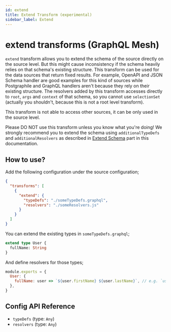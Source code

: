 ```yaml
---
id: extend
title: Extend Transform (experimental)
sidebar_label: Extend
---
```


# extend transforms (GraphQL Mesh)

`extend` transform allows you to extend the schema of the source directly on the source level. But this might cause inconsistency if the schema heavily relies on that schema's existing structure. This transform can be used for the data sources that return fixed results. For example, OpenAPI and JSON Schema handler are good examples for this kind of sources while Postgraphile and GraphQL handlers aren't because they rely on their existing structure. The resolvers added by this transform accesses directly to `root`, `args` and `context` of that schema, so you cannot use `selectionSet` (actually you shouldn't, because this is not a root level transform).

<InlineAlert variant="info" slots="text"/>

This transform is not able to access other sources, it can be only used in the source level.

<InlineAlert variant="info" slots="text"/>

Please DO NOT use this transform unless you know what you're doing! We strongly recommend you to extend the schema using `additionalTypeDefs` and `additionalResolvers` as described in [Extend Schema](multiple-apis.md) part in this documentation.

## How to use?

Add the following configuration under the source configuration;

```json
{
  "transforms": [
    {
      "extend": {
        "typeDefs": "./someTypeDefs.graphql",
        "resolvers": "./someResolvers.js"
      }
    }
  ]
}
```

You can extend the existing types in `someTypeDefs.graphql`;

```graphql
extend type User {
  fullName: String
}
```

And define resolvers for those types;

```js
module.exports = {
  User: {
    fullName: user => `${user.firstName} ${user.lastName}`, // e.g. `user` is the raw result returned by your data source
  },
}
```

## Config API Reference

-  `typeDefs` (type: `Any`)
-  `resolvers` (type: `Any`)
